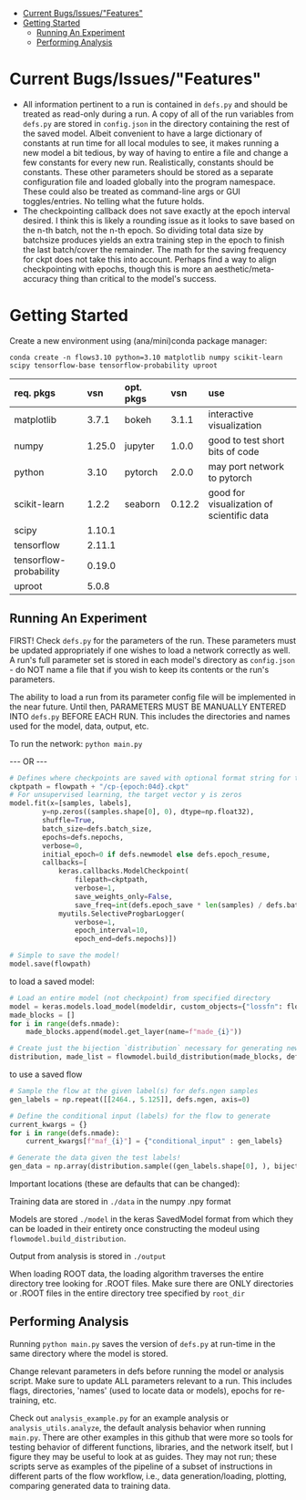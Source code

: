 <!--flows README-->
- [Current Bugs/Issues/"Features"](#current-bugsissuesfeatures)
- [Getting Started](#getting-started)
  - [Running An Experiment](#running-an-experiment)
  - [Performing Analysis](#performing-analysis)

# Current Bugs/Issues/"Features"
 - All information pertinent to a run is contained in `defs.py` and should be treated as read-only during a run. A copy of all of the run variables from `defs.py` are stored in `config.json` in the directory containing the rest of the saved model. Albeit convenient to have a large dictionary of constants at run time for all local modules to see, it makes running a new model a bit tedious, by way of having to entire a file and change a few constants for every new run. Realistically, constants should be constants. These other parameters should be stored as a separate configuration file and loaded globally into the program namespace. These could also be treated as command-line args or GUI toggles/entries. No telling what the future holds.
 - The checkpointing callback does not save exactly at the epoch interval desired. I think this is likely a rounding issue as it looks to save based on the n-th batch, not the n-th epoch. So dividing total data size by batchsize produces yields an extra training step in the epoch to finish the last batch/cover the remainder. The math for the saving frequency for ckpt does not take this into account. Perhaps find a way to align checkpointing with epochs, though this is more an aesthetic/meta-accuracy thing than critical to the model's success.

# Getting Started

Create a new environment using (ana/mini)conda package manager:

```conda create -n flows3.10 python=3.10 matplotlib numpy scikit-learn scipy tensorflow-base tensorflow-probability uproot```

| req. pkgs              | vsn    | opt. pkgs | vsn    | use                                       |
| :--------------------- | :----- | :-------- | :----- | :---------------------------------------- |
| matplotlib             | 3.7.1  | bokeh     | 3.1.1  | interactive visualization                 |
| numpy                  | 1.25.0 | jupyter   | 1.0.0  | good to test short bits of code           |
| python                 | 3.10   | pytorch   | 2.0.0  | may port network to pytorch               |
| scikit-learn           | 1.2.2  | seaborn   | 0.12.2 | good for visualization of scientific data |
| scipy                  | 1.10.1 |           |        |                                           |
| tensorflow             | 2.11.1 |           |        |                                           |
| tensorflow-probability | 0.19.0 |           |        |                                           |
| uproot                 | 5.0.8  |           |        |                                           |

## Running An Experiment

FIRST! Check ```defs.py``` for the parameters of the run. These parameters must be updated appropriately if one wishes to load a network correctly as well. A run's full parameter set is stored in each model's directory as ```config.json``` - do NOT name a file that if you wish to keep its contents or the run's parameters.

The ability to load a run from its parameter config file will be implemented in the near future. Until then, PARAMETERS MUST BE MANUALLY ENTERED INTO ```defs.py``` BEFORE EACH RUN. This includes the directories and names used for the model, data, output, etc.

To run the network:
```python main.py```

--- OR ---

``` py
# Defines where checkpoints are saved with optional format string for the epoch at the time of saving
ckptpath = flowpath + "/cp-{epoch:04d}.ckpt"
# For unsupervised learning, the target vector y is zeros
model.fit(x=[samples, labels],
        y=np.zeros((samples.shape[0], 0), dtype=np.float32),
        shuffle=True,
        batch_size=defs.batch_size,
        epochs=defs.nepochs,
        verbose=0,
        initial_epoch=0 if defs.newmodel else defs.epoch_resume,
        callbacks=[
            keras.callbacks.ModelCheckpoint(
                filepath=ckptpath,
                verbose=1,
                save_weights_only=False,
                save_freq=int(defs.epoch_save * len(samples) / defs.batch_size)),
            myutils.SelectiveProgbarLogger(
                verbose=1,
                epoch_interval=10,
                epoch_end=defs.nepochs)])

# Simple to save the model!
model.save(flowpath)
```

to load a saved model:
``` py
# Load an entire model (not checkpoint) from specified directory
model = keras.models.load_model(modeldir, custom_objects={"lossfn": flowmodel.lossfn, "Made": flowmodel.Made})
made_blocks = []
for i in range(defs.nmade):
    made_blocks.append(model.get_layer(name=f"made_{i}"))

# Create just the bijection `distribution` necessary for generating new samples
distribution, made_list = flowmodel.build_distribution(made_blocks, defs.ndim)
```

to use a saved flow
``` py
# Sample the flow at the given label(s) for defs.ngen samples
gen_labels = np.repeat([[2464., 5.125]], defs.ngen, axis=0)

# Define the conditional input (labels) for the flow to generate
current_kwargs = {}
for i in range(defs.nmade):
    current_kwargs[f"maf_{i}"] = {"conditional_input" : gen_labels}

# Generate the data given the test labels!
gen_data = np.array(distribution.sample((gen_labels.shape[0], ), bijector_kwargs=current_kwargs))
```

Important locations (these are defaults that can be changed):

Training data are stored in ```./data``` in the numpy .npy format

Models are stored ```./model``` in the keras SavedModel format from which they can be loaded in their entirety once constructing the modeul using ```flowmodel.build_distribution```.

Output from analysis is stored in ```./output```

When loading ROOT data, the loading algorithm traverses the entire directory tree looking for .ROOT files. Make sure there are ONLY directories or .ROOT files in the entire directory tree specified by ```root_dir```

## Performing Analysis

Running ```python main.py``` saves the version of ```defs.py``` at run-time in the same directory where the model is stored.

Change relevant parameters in defs before running the model or analysis script. Make sure to update ALL parameters relevant to a run. This includes flags, directories, 'names' (used to locate data or models), epochs for re-training, etc.

Check out ```analysis_example.py``` for an example analysis or ```analysis_utils.analyze```, the default analysis behavior when running ```main.py```. There are other examples in this github that were more so tools for testing behavior of different functions, libraries, and the network itself, but I figure they may be useful to look at as guides. They may not run; these scripts serve as examples of the pipeline of a subset of instructions in different parts of the flow workflow, i.e., data generation/loading, plotting, comparing generated data to training data.